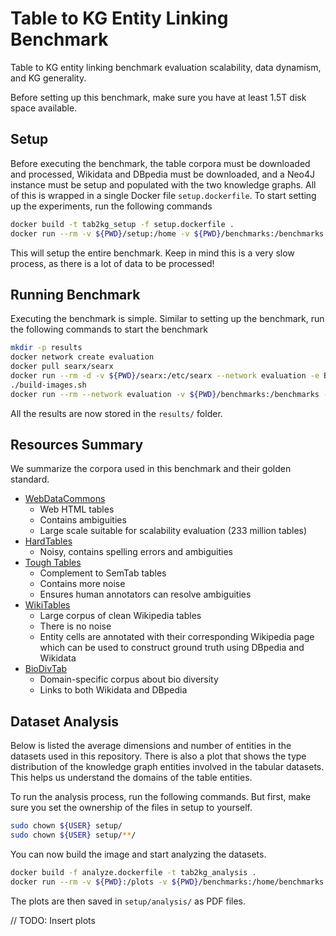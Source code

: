 # Table to KG Entity Linking Benchmark
Table to KG entity linking benchmark evaluation scalability, data dynamism, and KG generality.

Before setting up this benchmark, make sure you have at least 1.5T disk space available.

## Setup
Before executing the benchmark, the table corpora must be downloaded and processed, Wikidata and DBpedia must be downloaded, and a Neo4J instance must be setup and populated with the two knowledge graphs.
All of this is wrapped in a single Docker file `setup.dockerfile`.
To start setting up the experiments, run the following commands

```bash
docker build -t tab2kg_setup -f setup.dockerfile .
docker run --rm -v ${PWD}/setup:/home -v ${PWD}/benchmarks:/benchmarks tab2kg_setup
```

This will setup the entire benchmark.
Keep in mind this is a very slow process, as there is a lot of data to be processed!

## Running Benchmark
Executing the benchmark is simple.
Similar to setting up the benchmark, run the following commands to start the benchmark

```bash
mkdir -p results
docker network create evaluation
docker pull searx/searx
docker run --rm -d -v ${PWD}/searx:/etc/searx --network evaluation -e BASE_URL=http://localhost:3030/ searx/searx
./build-images.sh
docker run --rm --network evaluation -v ${PWD}/benchmarks:/benchmarks -v ${PWD}/setup/:/setup -v ${PWD}/results:/results tab2kg_benchmark
```

All the results are now stored in the `results/` folder.

## Resources Summary
We summarize the corpora used in this benchmark and their golden standard.

- <a href="http://webdatacommons.org/webtables/goldstandardV2.html">WebDataCommons</a>
  - Web HTML tables
  - Contains ambiguities
  - Large scale suitable for scalability evaluation (233 million tables)
- <a href="https://zenodo.org/record/7416036">HardTables</a>
  - Noisy, contains spelling errors and ambiguities
- <a href="https://zenodo.org/record/7419275">Tough Tables</a>
  - Complement to SemTab tables
  - Contains more noise
  - Ensures human annotators can resolve ambiguities
- <a href="https://zenodo.org/record/8082116">WikiTables</a>
  - Large corpus of clean Wikipedia tables
  - There is no noise
  - Entity cells are annotated with their corresponding Wikipedia page which can be used to construct ground truth using DBpedia and Wikidata
- <a href="https://zenodo.org/record/7319654">BioDivTab</a>
  - Domain-specific corpus about bio diversity
  - Links to both Wikidata and DBpedia

## Dataset Analysis
Below is listed the average dimensions and number of entities in the datasets used in this repository.
There is also a plot that shows the type distribution of the knowledge graph entities involved in the tabular datasets.
This helps us understand the domains of the table entities.

To run the analysis process, run the following commands.
But first, make sure you set the ownership of the files in setup to yourself.

```bash
sudo chown ${USER} setup/
sudo chown ${USER} setup/**/
```

You can now build the image and start analyzing the datasets.

```bash
docker build -f analyze.dockerfile -t tab2kg_analysis .
docker run --rm -v ${PWD}:/plots -v ${PWD}/benchmarks:/home/benchmarks -v ${PWD}/setup:/home/setup tab2kg_analysis
```

The plots are then saved in `setup/analysis/` as PDF files.

// TODO: Insert plots
